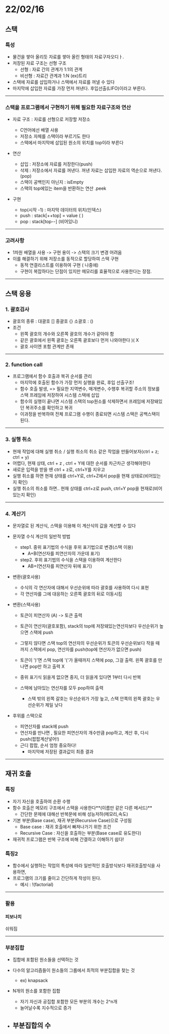 # 22/02/16

## 스택

### 특성

- 물건을 쌓아 올리듯 자료를 쌓아 올린 형태의 자료구자오디ㅏ.
- 저장된 자료 구조는 선형 구조
  - 선형 : 자료 간의 관계가 1:1의 관계
  - 비선형 : 자료간 관계과 1:N (ex)트리
- 스택에 자료를 삽입하거나 스택에서 자료를 꺼낼 수 있다
- 마지막에 삽입한 자료를 가장 먼저 꺼낸다. 후입선출(LIFO)이라고 부른다.

---

### 스택을 프로그램에서 구현하기 위해 필요한 자료구조와 연산

- 자료 구조 : 자료를 선형으로 저장할 저장소
  - C언어에선 배열 사용
  - 저장소 자체를 스택이라 부르기도 한다
  - 스택에서 마지막에 삽입된 원소의 위치를 top이라 부른다

- 연산
  - 삽입 : 저장소에 자료를 저장한다(push)
  - 삭제 : 저장소에서 자료를 꺼낸다. 꺼낸 자료는 삽입한 자료의 역순으로 꺼낸다.(pop)
  - 스택이 공백인지 아닌지 : isEmpty
  - 스택의 top에있는 item을 반환하는 연산 .peek
- 구현
  - top(시작 -1) : 마지막 데이터의 위치(인덱스)
  - push : stack[++top] = value ( )
  - pop : stack[top--] (비어있니)

---

###  고려사항

- 1차원 배열을 사용 -> 구현 용이 -> 스택의 크기 변경 어려움
- 이를 해결하기 위해 저장소를 동적으로 할당하여 스택 구현
  - 동적 연결리스트를 이용하여 구현 ( 나중에)
  - 구현이 복잡하다는 단점이 있지만 메모리를 효율적으로 사용한다는 장점.

---

## 스택 응용

### 1. 괄호검사

- 괄호의 종류 : 대괄호 [] 중괄호 {} 소괄호 : ()
- 조건
  - 왼쪽 괄호의 개수와 오른쪽 괄호의 개수가 같아야 함
  - 같은 괄호에서 왼쪽 괄호는 오른쪽 괄호보다 먼저 나와야한다 )( X
  - 괄호 사이엔 포함 관계만 존재

---

### 2. function call

- 프로그램에서 함수 호출과 복귀 순서를 관리
  - 마지막에 호출된 함수가 가장 먼저 실행을 완료, 후입 선출구조!
  - 함수 호출 발생, => 필요한 지역변수, 매개변수, 수행후 복귀할 주소의 정보를 스택 프레임에 저장하여 시스템 스택에 삽입
  - 함수의 실행이 끝나면 시스템 스택의 top원소를 삭제하면서 프레임에 저장돼있던 복귀주소를 확인하고 복귀
  - 이과정을 반복하여 전체 프로그램 수행이 종료되면 시스템 스택은 공백스택이 된다.

---

### 3. 실행 취소

- 현재 작업에 대해 실행 취소 / 실행 취소의 취소 같은 작업을 만들어보자(ctrl + z; ctrl + y)
- 어렵다, 현재 상태, ctrl + z , ctrl + Y에 대한 순서를 차근차근 생각해야한다
- 새로운 입력을 받을 떈 ctrl + z로, ctrl+Y를 지우고
- 실행 취소를 하면 현재 상태를 ctrl+Y로, ctrl+Z에서 pop을 현재 상태로(비어있는지 확인)
- 실행 취소의 취소를 하면.. 현재 상태를 ctrl+z로 push, ctrl+Y pop을 현재로(비어있는지 확인)

---

### 4. 계산기

- 문자열로 된 계산식, 스택을 이용해 이 계산식의 값을 계산할 수 있다
- 문자열 수식 계산의 일반적 방법
  - step1. 중위 표기법의 수식을 후위 표기법으로 변경(스택 이용)
    - A+B(연산자를 피연산자의 가운데 표기)
  - step2. 후위 표기법의 수식을 스택을 이용하여 계산한다
    - AB+(연산자를 피연산자 뒤에 표기)



- 변환(괄호사용)
  - 수식의 각 연산자에 대해서 우선순위에 따라 괄호를 사용하여 다시 표현
  - 각 연산자를 그에 대응하는 오른쪽 괄호의 뒤로 이동시킴



- 변환(스택사용)

  - 토큰이 피연산자 (A) -> 토큰 출력
  - 토큰이 연산자(괄호포함), stack의 top에 저장돼있는연산자보다 우선순위가 높으면 스택에 push
  - 그렇지 않다면 스택 top의 연산자의 우선순위가 토큰의 우선순위보다 작을 때 까지 스택에서 pop, 연산자를 push(top에 연산자가 없으면 push)

  - 토큰이 ')'면 스택 top에 '('가 올때까지 스택에 pop, 그걸 출력. 왼쪽 괄호를 만나면 pop만 하고 출력 X
  - 중위 표기식 읽을게 없으면 중지, 더 읽을게 있다면 1부터 다시 반복
  - 스택에 남아있는 연산자를 모두 pop하여 출력
    - 스택 밖의 왼쪽 갈호는 우선순위가 가장 높고, 스택 안쪽의 왼쪽 괄호는 우선순위가 제일 낮다



- 후위를 스택으로
  - 피연산자를 stack에 push
  - 연산자를 만나면 , 필요한 피연산자의 개수만큼 pop하고, 계산 후, 다시 push(팝팝계산넣어!)
  - 근디 팝팝, 순서 엄청 중요하다!
    - 마지막에 저장된 결과값이 최종 결과

---

## 재귀 호출

### 특징

- 자기 자신을 호출하여 순환 수행
- 함수 호출은 메모리 구조에서 스택을 사용한다**(이름만 같은 다른 메서드)**
  - 간단한 문제에 대해선 반복문에 비해 성능저하(메모리,속도)
- 기본 부분(Base case), 재귀 부분(Recursive Case)으로 구성됨
  - Base case : 재귀 호출에서 빠져나가기 위한 조건
  - Recursive Case : 자신을 호출하는 부분(Base case로 유도한다)
- 재귀적 프로그램은 반복 구조에 비해 간결하고 이해하기 쉽다!

### 특징2

- 함수에서 실행하는 작업의 특성에 따라 일반적인 호출방식보다 재귀호출방식을 사용하면,
- 프로그램의 크기를 줄이고 간단하게 작성이 된다.
  - 예시 : !(factorial)

---

### 활용

#### 피보나치

쉬워짐

---

### 부분집합

- 집합에 포함된 원소들을 선택하는 것
- 다수의 알고리즘들이 원소들의 그룹에서 최적의 부분집합을 찾는 것
  - ex) knapsack
- N개의 원소를 포함한 집합
  - 자기 자신과 공집합 포함한 모든 부분의 개수는 2^n개
  - 늘어날수록 지수적으로 증가

- 부분집합의 수
  - 

